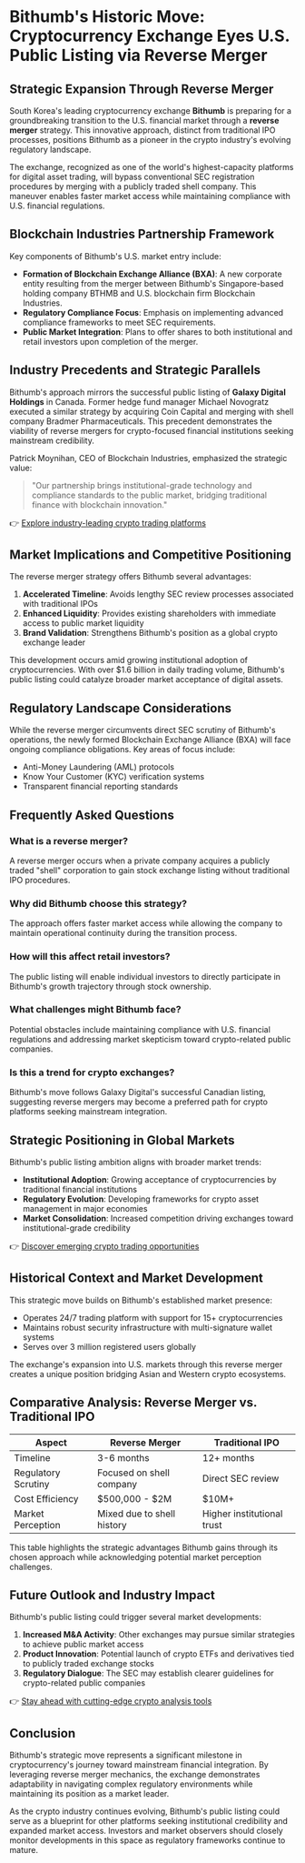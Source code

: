 # Bithumb's Historic Move: Cryptocurrency Exchange Eyes U.S. Public Listing via Reverse Merger  

## Strategic Expansion Through Reverse Merger  

South Korea's leading cryptocurrency exchange **Bithumb** is preparing for a groundbreaking transition to the U.S. financial market through a **reverse merger** strategy. This innovative approach, distinct from traditional IPO processes, positions Bithumb as a pioneer in the crypto industry's evolving regulatory landscape.  

The exchange, recognized as one of the world's highest-capacity platforms for digital asset trading, will bypass conventional SEC registration procedures by merging with a publicly traded shell company. This maneuver enables faster market access while maintaining compliance with U.S. financial regulations.  

## Blockchain Industries Partnership Framework  

Key components of Bithumb's U.S. market entry include:  
- **Formation of Blockchain Exchange Alliance (BXA)**: A new corporate entity resulting from the merger between Bithumb's Singapore-based holding company BTHMB and U.S. blockchain firm Blockchain Industries.  
- **Regulatory Compliance Focus**: Emphasis on implementing advanced compliance frameworks to meet SEC requirements.  
- **Public Market Integration**: Plans to offer shares to both institutional and retail investors upon completion of the merger.  

## Industry Precedents and Strategic Parallels  

Bithumb's approach mirrors the successful public listing of **Galaxy Digital Holdings** in Canada. Former hedge fund manager Michael Novogratz executed a similar strategy by acquiring Coin Capital and merging with shell company Bradmer Pharmaceuticals. This precedent demonstrates the viability of reverse mergers for crypto-focused financial institutions seeking mainstream credibility.  

Patrick Moynihan, CEO of Blockchain Industries, emphasized the strategic value:  
> "Our partnership brings institutional-grade technology and compliance standards to the public market, bridging traditional finance with blockchain innovation."  

👉 [Explore industry-leading crypto trading platforms](https://bit.ly/okx-bonus)  

## Market Implications and Competitive Positioning  

The reverse merger strategy offers Bithumb several advantages:  
1. **Accelerated Timeline**: Avoids lengthy SEC review processes associated with traditional IPOs  
2. **Enhanced Liquidity**: Provides existing shareholders with immediate access to public market liquidity  
3. **Brand Validation**: Strengthens Bithumb's position as a global crypto exchange leader  

This development occurs amid growing institutional adoption of cryptocurrencies. With over $1.6 billion in daily trading volume, Bithumb's public listing could catalyze broader market acceptance of digital assets.  

## Regulatory Landscape Considerations  

While the reverse merger circumvents direct SEC scrutiny of Bithumb's operations, the newly formed Blockchain Exchange Alliance (BXA) will face ongoing compliance obligations. Key areas of focus include:  
- Anti-Money Laundering (AML) protocols  
- Know Your Customer (KYC) verification systems  
- Transparent financial reporting standards  

## Frequently Asked Questions  

### What is a reverse merger?  
A reverse merger occurs when a private company acquires a publicly traded "shell" corporation to gain stock exchange listing without traditional IPO procedures.  

### Why did Bithumb choose this strategy?  
The approach offers faster market access while allowing the company to maintain operational continuity during the transition process.  

### How will this affect retail investors?  
The public listing will enable individual investors to directly participate in Bithumb's growth trajectory through stock ownership.  

### What challenges might Bithumb face?  
Potential obstacles include maintaining compliance with U.S. financial regulations and addressing market skepticism toward crypto-related public companies.  

### Is this a trend for crypto exchanges?  
Bithumb's move follows Galaxy Digital's successful Canadian listing, suggesting reverse mergers may become a preferred path for crypto platforms seeking mainstream integration.  

## Strategic Positioning in Global Markets  

Bithumb's public listing ambition aligns with broader market trends:  
- **Institutional Adoption**: Growing acceptance of cryptocurrencies by traditional financial institutions  
- **Regulatory Evolution**: Developing frameworks for crypto asset management in major economies  
- **Market Consolidation**: Increased competition driving exchanges toward institutional-grade credibility  

👉 [Discover emerging crypto trading opportunities](https://bit.ly/okx-bonus)  

## Historical Context and Market Development  

This strategic move builds on Bithumb's established market presence:  
- Operates 24/7 trading platform with support for 15+ cryptocurrencies  
- Maintains robust security infrastructure with multi-signature wallet systems  
- Serves over 3 million registered users globally  

The exchange's expansion into U.S. markets through this reverse merger creates a unique position bridging Asian and Western crypto ecosystems.  

## Comparative Analysis: Reverse Merger vs. Traditional IPO  

| Aspect               | Reverse Merger               | Traditional IPO              |  
|----------------------|------------------------------|------------------------------|  
| Timeline             | 3-6 months                   | 12+ months                   |  
| Regulatory Scrutiny  | Focused on shell company     | Direct SEC review            |  
| Cost Efficiency      | $500,000 - $2M               | $10M+                        |  
| Market Perception    | Mixed due to shell history   | Higher institutional trust   |  

This table highlights the strategic advantages Bithumb gains through its chosen approach while acknowledging potential market perception challenges.  

## Future Outlook and Industry Impact  

Bithumb's public listing could trigger several market developments:  
1. **Increased M&A Activity**: Other exchanges may pursue similar strategies to achieve public market access  
2. **Product Innovation**: Potential launch of crypto ETFs and derivatives tied to publicly traded exchange stocks  
3. **Regulatory Dialogue**: The SEC may establish clearer guidelines for crypto-related public companies  

👉 [Stay ahead with cutting-edge crypto analysis tools](https://bit.ly/okx-bonus)  

## Conclusion  

Bithumb's strategic move represents a significant milestone in cryptocurrency's journey toward mainstream financial integration. By leveraging reverse merger mechanics, the exchange demonstrates adaptability in navigating complex regulatory environments while maintaining its position as a market leader.  

As the crypto industry continues evolving, Bithumb's public listing could serve as a blueprint for other platforms seeking institutional credibility and expanded market access. Investors and market observers should closely monitor developments in this space as regulatory frameworks continue to mature.